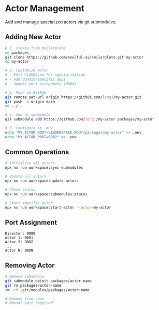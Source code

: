 # Actor Management

Add and manage specialized actors via git submodules.

## Adding New Actor

```bash
# 1. Create from boilerplate
cd packages
git clone https://github.com/soulful-ai/boilerplate.git my-actor
cd my-actor

# 2. Customize actor
# - Edit CLAUDE.md for specialization
# - Add domain-specific apps
# - Update port assignment (900X)

# 3. Push to GitHub
git remote set-url origin https://github.com/[org]/my-actor.git
git push -u origin main
cd ../..

# 4. Add as submodule
git submodule add https://github.com/[org]/my-actor packages/my-actor

# 5. Configure in .env
echo "MY_ACTOR_ROOT=\$WORKSPACE_ROOT/packages/my-actor" >> .env
echo "MY_ACTOR_PORT=9002" >> .env
```

## Common Operations

```bash
# Initialize all actors
npx nx run workspace:sync-submodules

# Update all actors
npx nx run workspace:update-actors

# Check status
npx nx run workspace:submodules:status

# Start specific actor
npx nx run workspace:start-actor --actor=my-actor
```

## Port Assignment

```
Director: 9000
Actor 1: 9001
Actor 2: 9002
...
Actor N: 900N
```

## Removing Actor

```bash
# Remove submodule
git submodule deinit packages/actor-name
git rm packages/actor-name
rm -rf .git/modules/packages/actor-name

# Remove from .env
# Manual edit required
```
